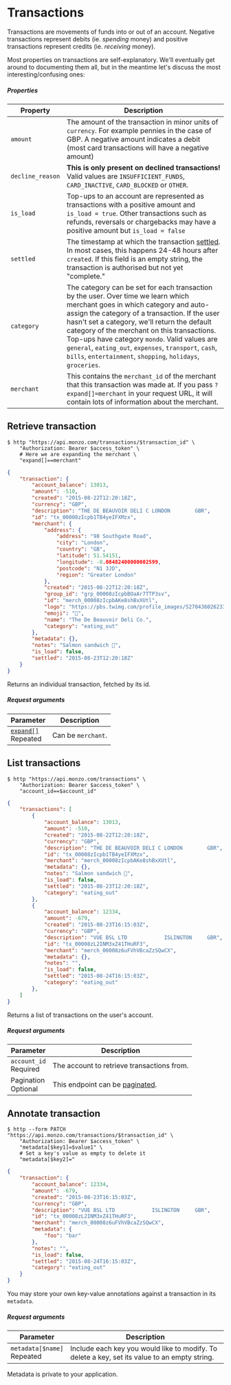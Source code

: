 # Transactions

Transactions are movements of funds into or out of an account. Negative transactions represent debits (ie. *spending* money) and positive transactions represent credits (ie. *receiving* money).

Most properties on transactions are self-explanatory. We'll eventually get around to documenting them all, but in the meantime let's discuss the most interesting/confusing ones:

##### Properties

<span class="hide">Property</span> | <span class="hide">Description</span>
-----------------------------------|--------------------------------------
`amount`         | The amount of the transaction in minor units of `currency`. For example pennies in the case of GBP. A negative amount indicates a debit (most card transactions will have a negative amount)
`decline_reason` | **This is only present on declined transactions!** Valid values are `INSUFFICIENT_FUNDS`, `CARD_INACTIVE`, `CARD_BLOCKED` or `OTHER`.
`is_load`        | Top-ups to an account are represented as transactions with a positive amount and `is_load = true`. Other transactions such as refunds, reversals or chargebacks may have a positive amount but `is_load = false`
`settled`        | The timestamp at which the transaction [settled](http://blog.unibulmerchantservices.com/authorization-clearing-and-settlement-of-mastercard-transactions/). In most cases, this happens 24-48 hours after `created`. If this field is an empty string, the transaction is authorised but not yet "complete."
`category`       | The category can be set for each transaction by the user. Over time we learn which merchant goes in which category and auto-assign the category of a transaction. If the user hasn't set a category, we'll return the default category of the merchant on this transactions. Top-ups have category `mondo`. Valid values are `general`, `eating_out`, `expenses`, `transport`, `cash`, `bills`, `entertainment`, `shopping`, `holidays`, `groceries`.
`merchant`       | This contains the `merchant_id` of the merchant that this transaction was made at. If you pass `?expand[]=merchant` in your request URL, it will contain lots of information about the merchant.

## Retrieve transaction

```shell
$ http "https://api.monzo.com/transactions/$transaction_id" \
    "Authorization: Bearer $access_token" \
    # Here we are expanding the merchant \
    "expand[]==merchant"
```

```json
{
    "transaction": {
        "account_balance": 13013,
        "amount": -510,
        "created": "2015-08-22T12:20:18Z",
        "currency": "GBP",
        "description": "THE DE BEAUVOIR DELI C LONDON        GBR",
        "id": "tx_00008zIcpb1TB4yeIFXMzx",
        "merchant": {
            "address": {
                "address": "98 Southgate Road",
                "city": "London",
                "country": "GB",
                "latitude": 51.54151,
                "longitude": -0.08482400000002599,
                "postcode": "N1 3JD",
                "region": "Greater London"
            },
            "created": "2015-08-22T12:20:18Z",
            "group_id": "grp_00008zIcpbBOaAr7TTP3sv",
            "id": "merch_00008zIcpbAKe8shBxXUtl",
            "logo": "https://pbs.twimg.com/profile_images/527043602623389696/68_SgUWJ.jpeg",
            "emoji": "🍞",
            "name": "The De Beauvoir Deli Co.",
            "category": "eating_out"
        },
        "metadata": {},
        "notes": "Salmon sandwich 🍞",
        "is_load": false,
        "settled": "2015-08-23T12:20:18Z"
    }
}
```

Returns an individual transaction, fetched by its id.

##### Request arguments

<span class="hide">Parameter</span> | <span class="hide">Description</span>
------------------------------------|--------------------------------------
[`expand[]`](#expanding-objects)<br><span class="label">Repeated</span>|Can be `merchant`.


## List transactions

```shell
$ http "https://api.monzo.com/transactions" \
    "Authorization: Bearer $access_token" \
    "account_id==$account_id"
```

```json
{
    "transactions": [
        {
            "account_balance": 13013,
            "amount": -510,
            "created": "2015-08-22T12:20:18Z",
            "currency": "GBP",
            "description": "THE DE BEAUVOIR DELI C LONDON        GBR",
            "id": "tx_00008zIcpb1TB4yeIFXMzx",
            "merchant": "merch_00008zIcpbAKe8shBxXUtl",
            "metadata": {},
            "notes": "Salmon sandwich 🍞",
            "is_load": false,
            "settled": "2015-08-23T12:20:18Z",
            "category": "eating_out"
        },
        {
            "account_balance": 12334,
            "amount": -679,
            "created": "2015-08-23T16:15:03Z",
            "currency": "GBP",
            "description": "VUE BSL LTD            ISLINGTON     GBR",
            "id": "tx_00008zL2INM3xZ41THuRF3",
            "merchant": "merch_00008z6uFVhVBcaZzSQwCX",
            "metadata": {},
            "notes": "",
            "is_load": false,
            "settled": "2015-08-24T16:15:03Z",
            "category": "eating_out"
        },
    ]
}
```

Returns a list of transactions on the user's account.

##### Request arguments

<span class="hide">Parameter</span> | <span class="hide">Description</span>
------------------------------------|--------------------------------------
`account_id`<br><span class="label notice">Required</span>|The account to retrieve transactions from.
Pagination<br><span class="label">Optional</span>|This endpoint can be [paginated](#pagination).

## Annotate transaction

```shell
$ http --form PATCH "https://api.monzo.com/transactions/$transaction_id" \
    "Authorization: Bearer $access_token" \
    "metadata[$key1]=$value1" \
    # Set a key's value as empty to delete it
    "metadata[$key2]="
```

```json
{
    "transaction": {
        "account_balance": 12334,
        "amount": -679,
        "created": "2015-08-23T16:15:03Z",
        "currency": "GBP",
        "description": "VUE BSL LTD            ISLINGTON     GBR",
        "id": "tx_00008zL2INM3xZ41THuRF3",
        "merchant": "merch_00008z6uFVhVBcaZzSQwCX",
        "metadata": {
            "foo": "bar"
        },
        "notes": "",
        "is_load": false,
        "settled": "2015-08-24T16:15:03Z",
        "category": "eating_out"
    }
}
```

You may store your own key-value annotations against a transaction in its `metadata`.

##### Request arguments

<span class="hide">Parameter</span> | <span class="hide">Description</span>
------------------------------------|--------------------------------------
`metadata[$name]`<br><span class="label">Repeated</span>|Include each key you would like to modify. To delete a key, set its value to an empty string.|

<aside class="notice">
Metadata is private to your application.
</aside>
